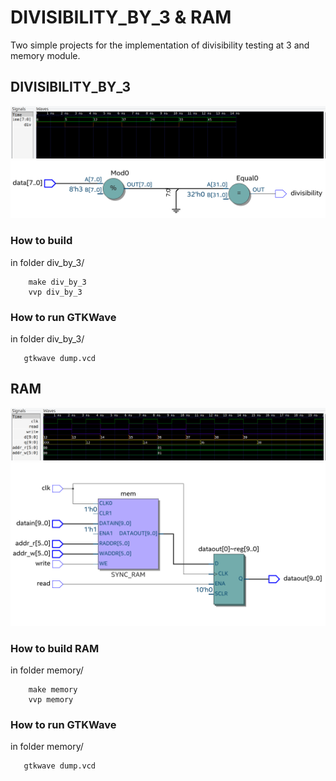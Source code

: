 # DIVISIBILITY_BY_3 & RAM
 Two simple projects for the implementation of divisibility testing at 3 and memory module.

## DIVISIBILITY_BY_3
 ![My Image](images/div_by_3/img_1.png)
 ![My Image](images/div_by_3/img_2.png)
###  How to build 
in folder div_by_3/
```
    make div_by_3
    vvp div_by_3
```
###  How to run GTKWave
in folder div_by_3/
```
   gtkwave dump.vcd
```

## RAM

 ![My Image](images/memory/img_1.png)
 ![My Image](images/memory/img_2.png)
 
###  How to build RAM
in folder memory/
```
    make memory
    vvp memory
```
###  How to run GTKWave
in folder memory/
```
   gtkwave dump.vcd
```
